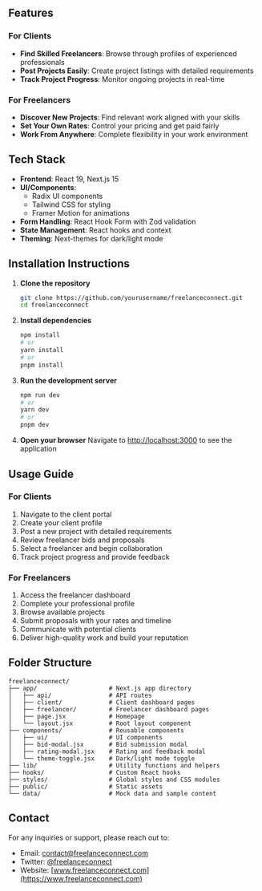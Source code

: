 ## Features

### For Clients
- **Find Skilled Freelancers**: Browse through profiles of experienced professionals
- **Post Projects Easily**: Create project listings with detailed requirements
- **Track Project Progress**: Monitor ongoing projects in real-time

### For Freelancers
- **Discover New Projects**: Find relevant work aligned with your skills
- **Set Your Own Rates**: Control your pricing and get paid fairly
- **Work From Anywhere**: Complete flexibility in your work environment

## Tech Stack

- **Frontend**: React 19, Next.js 15
- **UI/Components**: 
  - Radix UI components
  - Tailwind CSS for styling
  - Framer Motion for animations
- **Form Handling**: React Hook Form with Zod validation
- **State Management**: React hooks and context
- **Theming**: Next-themes for dark/light mode

## Installation Instructions

1. **Clone the repository**
   ```bash
   git clone https://github.com/yourusername/freelanceconnect.git
   cd freelanceconnect
   ```

2. **Install dependencies**
   ```bash
   npm install
   # or
   yarn install
   # or
   pnpm install
   ```

3. **Run the development server**
   ```bash
   npm run dev
   # or
   yarn dev
   # or
   pnpm dev
   ```

4. **Open your browser**
   Navigate to [http://localhost:3000](http://localhost:3000) to see the application

## Usage Guide

### For Clients
1. Navigate to the client portal
2. Create your client profile
3. Post a new project with detailed requirements
4. Review freelancer bids and proposals
5. Select a freelancer and begin collaboration
6. Track project progress and provide feedback

### For Freelancers
1. Access the freelancer dashboard
2. Complete your professional profile
3. Browse available projects
4. Submit proposals with your rates and timeline
5. Communicate with potential clients
6. Deliver high-quality work and build your reputation

## Folder Structure

```
freelanceconnect/
├── app/                    # Next.js app directory
│   ├── api/                # API routes
│   ├── client/             # Client dashboard pages
│   ├── freelancer/         # Freelancer dashboard pages
│   ├── page.jsx            # Homepage
│   └── layout.jsx          # Root layout component
├── components/             # Reusable components
│   ├── ui/                 # UI components
│   ├── bid-modal.jsx       # Bid submission modal
│   ├── rating-modal.jsx    # Rating and feedback modal
│   └── theme-toggle.jsx    # Dark/light mode toggle
├── lib/                    # Utility functions and helpers
├── hooks/                  # Custom React hooks
├── styles/                 # Global styles and CSS modules
├── public/                 # Static assets
└── data/                   # Mock data and sample content
```



## Contact

For any inquiries or support, please reach out to:
- Email: contact@freelanceconnect.com
- Twitter: [@freelanceconnect](https://twitter.com/freelanceconnect)
- Website: [www.freelanceconnect.com](https://www.freelanceconnect.com) 

